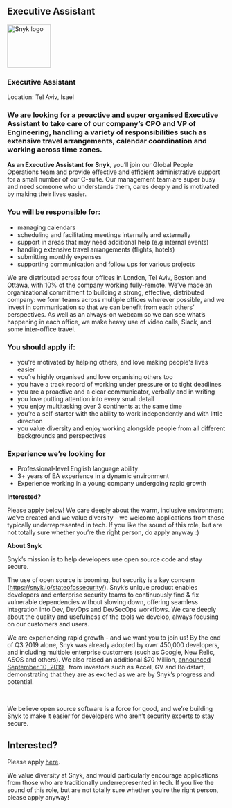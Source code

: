 Executive Assistant
---

<img src="https://res.cloudinary.com/snyk/image/upload/v1537345894/press-kit/brand/logo-black.png" width="100" alt="Snyk logo" />

<h3><strong>Executive Assistant </strong></h3>
<p><span style="font-weight: 400;">Location: Tel Aviv, Isael </span></p>
<h3><strong>We are looking for a proactive and super organised Executive Assistant to take care of our company’s CPO and VP of Engineering, handling a variety of responsibilities such as extensive travel arrangements, calendar coordination and working across time zones.</strong></h3>
<p><strong>As an Executive Assistant for Snyk, </strong><span style="font-weight: 400;">you’ll join our Global People Operations team and provide effective and efficient administrative support for a small number of our C-suite. Our management team are super busy and need someone who understands them, cares deeply and is motivated by making their lives easier.</span></p>
<h3><strong>You will be responsible for:</strong></h3>
<ul>
<li style="font-weight: 400;"><span style="font-weight: 400;">managing calendars</span></li>
<li style="font-weight: 400;"><span style="font-weight: 400;">scheduling and facilitating meetings internally and externally</span></li>
<li style="font-weight: 400;"><span style="font-weight: 400;">support in areas that may need additional help (e.g internal events)</span></li>
<li style="font-weight: 400;"><span style="font-weight: 400;">handling extensive travel arrangements (flights, hotels)</span></li>
<li style="font-weight: 400;"><span style="font-weight: 400;">submitting monthly expenses</span></li>
<li style="font-weight: 400;"><span style="font-weight: 400;">supporting communication and follow ups for various projects</span></li>
</ul>
<p><span style="font-weight: 400;">We are distributed across four offices in London, Tel Aviv, Boston and Ottawa, with 10% of the company working fully-remote. We’ve made an organizational commitment to building a strong, effective, distributed company: we form teams across multiple offices wherever possible, and we invest in communication so that we can benefit from each others’ perspectives. As well as an always-on webcam so we can see what’s happening in each office, we make heavy use of video calls, Slack, and some inter-office travel.</span></p>
<h3><strong>You should apply if:</strong></h3>
<ul>
<li style="font-weight: 400;"><span style="font-weight: 400;">you're motivated by helping others, and love making people's lives easier</span></li>
<li style="font-weight: 400;"><span style="font-weight: 400;">you’re highly organised and love organising others too </span></li>
<li style="font-weight: 400;"><span style="font-weight: 400;">you have a track record of working under pressure or to tight deadlines</span></li>
<li style="font-weight: 400;"><span style="font-weight: 400;">you are a proactive and a clear communicator, verbally and in writing </span></li>
<li style="font-weight: 400;"><span style="font-weight: 400;">you love putting attention into every small detail</span></li>
<li style="font-weight: 400;"><span style="font-weight: 400;">you enjoy multitasking over 3 continents at the same time</span></li>
<li style="font-weight: 400;"><span style="font-weight: 400;">you’re a self-starter with the ability to work independently and with little direction</span></li>
<li style="font-weight: 400;"><span style="font-weight: 400;">you value diversity and enjoy working alongside people from all different backgrounds and perspectives </span></li>
</ul>
<h3><strong>Experience we’re looking for</strong></h3>
<ul>
<li style="font-weight: 400;"><span style="font-weight: 400;">Professional-level English language ability </span></li>
<li style="font-weight: 400;"><span style="font-weight: 400;">3+ years of EA experience in a dynamic environment</span></li>
<li style="font-weight: 400;"><span style="font-weight: 400;">Experience working in a young company undergoing rapid growth</span></li>
</ul>
<p><strong>Interested?</strong></p>
<p><span style="font-weight: 400;">Please apply below! We care deeply about the warm, inclusive environment we’ve created and we value diversity - we welcome applications from those typically underrepresented in tech. If you like the sound of this role, but are not totally sure whether you’re the right person, do apply anyway :)</span></p>
<p><strong>About Snyk</strong></p>
<p><span style="font-weight: 400;">Snyk’s mission is to help developers use open source code and stay secure. </span></p>
<p><span style="font-weight: 400;">The use of open source is booming, but security is a key concern (</span><a href="https://snyk.io/stateofossecurity/"><span style="font-weight: 400;">https://snyk.io/stateofossecurity/</span></a><span style="font-weight: 400;">). Snyk’s unique product enables developers and enterprise security teams to continuously find &amp; fix vulnerable dependencies without slowing down, offering seamless integration into Dev, DevOps and DevSecOps workflows. We care deeply about the quality and usefulness of the tools we develop, always focusing on our customers and users. </span></p>
<p><span style="font-weight: 400;">We are experiencing rapid growth - and we want you to join us! By the end of Q3 2019 alone, Snyk was already adopted by over 450,000 developers, and including multiple enterprise customers (such as Google, New Relic, ASOS and others). We also raised an additional $70 Million, </span><a href="https://en.globes.co.il/en/article-open-source-security-platform-snyk-raises-70m-1001300189"><span style="font-weight: 400;">announced September 10, 2019</span></a><span style="font-weight: 400;">,  from investors such as Accel, GV and Boldstart, demonstrating that they are as excited as we are by Snyk’s progress and potential.</span></p>
<p> </p>
<p><span style="font-weight: 400;">We believe open source software is a force for good, and we’re building Snyk to make it easier for developers who aren’t security experts to stay secure.</span></p>

Interested?
---

Please apply [here](https://boards.greenhouse.io/snyk/jobs/4459331002#app).

We value diversity at Snyk, and would particularly encourage applications from those who are traditionally underrepresented in tech.
If you like the sound of this role, but are not totally sure whether you’re the right person, please apply anyway!
